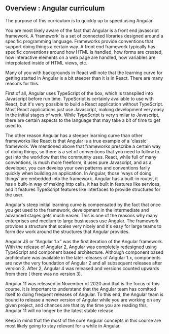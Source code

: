 ## Overview : Angular curriculum


The purpose of this curriculum is to quickly up to speed using Angular. 

You are most likely aware of the fact that Angular is a front end javascript framework.  A ‘framework’ is a set of connected libraries designed around a specific programming language. Frameworks provide conventions that support doing things a certain way.  A front end framework typically has specific conventions around how HTML is handled, how forms are created, how interactive elements on a web page are handled, how variables are interpolated inside of HTML views, etc. 

Many of you with backgrounds in React will note that the learning curve for getting started in Angular is a bit steeper than it is in React. There are many reasons for this.  

First of all, Angular uses TypeScript of the box, which is transpiled into Javascript before run time. TypeScript is certainly available to use with React, but it's very possible to build a React application without TypeScript. Most React applications just use Javascript, making development very easy in the initial stages of work.  While TypeScript is very similar to Javascript, there are certain aspects to the language that may take a bit of time to get used to.  

The other reason Angular has a steeper learning curve than other frameworks like React is that Angular is a true example of a 'classic' framework. We mentioned above that frameworks prescribe a certain way of doing things, so there is a set of conventions that you need to follow to get into the workflow that the community uses. React, while full of many conventions, is much more freeform, it uses pure Javascript, and as a developer, you can develop your own patterns and conventions farily quickly when building an application. In Angular, those 'ways of doing things' are embedded into the framework.  Angular has a built-in router, it has a built-in way of making http calls, it has built in features like services, and it features TypeScript features like interfaces to provide structures for the user.   

Angular's steep initial learning curve is compensated by the fact that once you get used to the framework, development in the intermediate and advanced stages gets much easier. This is one of the reasons why many enterprises and medium to large businesses use Angular. The framework provides a structure that scales very nicely and it's easy for large teams to form dev work around the structures that Angular provides. 

Angular JS or “Angular 1.x” was the first iteration of the Angular framework.  With the release of Angular 2, Angular was completely redesigned using TypeScript and component based architecture. Although component based architecture was available in the later releases of Angular 1.x, components are now the very foundation of Angular 2 and all subsequent releases after version 2.  After 2, Angular 4 was released and versions counted upwards from there ( there was no version 3). 

Angular 11 was released in November of 2020 and that is the focus of this course. It is important to understand that the Angular team has comitted itself to doing frequent releases of Angular.  To this end, the Angular team is bound to release a newer version of Angular while you are working on any given project, and chances are that by the time you are reading this, Angular 11 will no longer be the latest stable release. 

Keep in mind that the most of the core Angular concepts in this course are most likely going to stay relevant for a while in Angular. 




